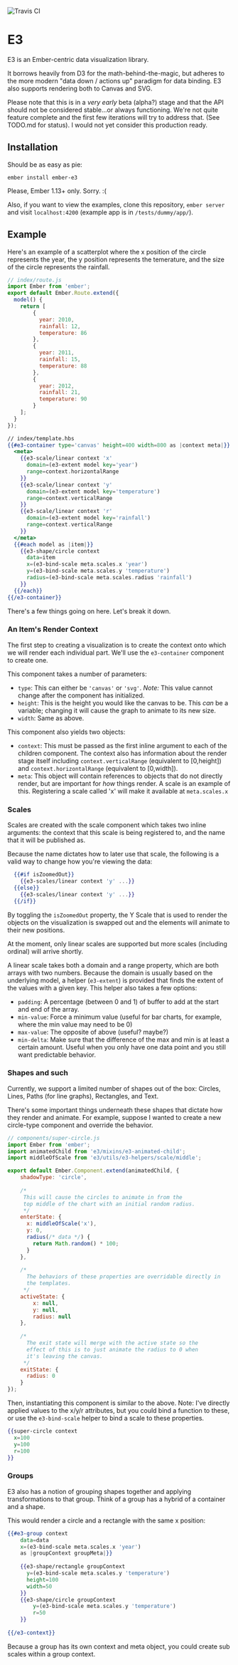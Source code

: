 ![Travis CI](https://travis-ci.org/RavelLaw/e3.svg)

# E3

E3 is an Ember-centric data visualization library. 

It borrows heavily from D3 for the math-behind-the-magic, but adheres to the more modern "data down / actions up" paradigm for data binding. E3 also supports rendering both to Canvas and SVG. 

Please note that this is in a *very early* beta (alpha?) stage and that the API should not be considered stable...or always functioning. We're not quite feature complete and the first few iterations will try to address that. (See TODO.md for status). I would not yet consider this production ready. 

## Installation
Should be as easy as pie:

```
ember install ember-e3
```

Please, Ember 1.13+ only. Sorry. :(  

Also, if you want to view the examples, clone this repository, `ember server` and visit `localhost:4200` (example app is in `/tests/dummy/app/`).

## Example
Here's an example of a scatterplot where the x position of the circle represents the year, the y position represents the temerature, and the size of the circle represents the rainfall. 

```javascript
// index/route.js
import Ember from 'ember';
export default Ember.Route.extend({
  model() {
    return [
    	{
    	  year: 2010,
    	  rainfall: 12,
    	  temperature: 86
    	},
    	{
    	  year: 2011,
    	  rainfall: 15,
    	  temperature: 88
    	},
    	{
    	  year: 2012,
    	  rainfall: 21,
    	  temperature: 90
    	}
    ];
  }
});
```
```handlebars
// index/template.hbs
{{#e3-container type='canvas' height=400 width=800 as |context meta|}}
  <meta>
    {{e3-scale/linear context 'x'
      domain=(e3-extent model key='year')
      range=context.horizontalRange
    }}
    {{e3-scale/linear context 'y'
      domain=(e3-extent model key='temperature')
      range=context.verticalRange
    }}
    {{e3-scale/linear context 'r'
      domain=(e3-extent model key='rainfall')
      range=context.verticalRange
    }}
  </meta>
  {{#each model as |item|}}
    {{e3-shape/circle context
      data=item
      x=(e3-bind-scale meta.scales.x 'year')
      y=(e3-bind-scale meta.scales.y 'temperature')
      radius=(e3-bind-scale meta.scales.radius 'rainfall')
    }}
  {{/each}}
{{/e3-container}}
```

There's a few things going on here. Let's break it down. 

### An Item's Render Context
The first step to creating a visualization is to create the context onto which we will render each individual part. We'll use the `e3-container` component to create one.

This component takes a number of parameters:

- `type`: This can either be `'canvas'` or `'svg'`. *Note:* This value cannot change after the component has initialized.
- `height`: This is the height you would like the canvas to be. This *can* be a variable; changing it will cause the graph to animate to its new size. 
- `width`: Same as above. 

This component also yields two objects:

- `context`: This must be passed as the first inline argument to each of the children component. The context also has information about the render stage itself including `context.verticalRange` (equivalent to [0,height]) and `context.horizontalRange` (equivalent to [0,width]). 
- `meta`: This object will contain references to objects that do not directly render, but are important for *how* things render. A scale is an example of this. Registering a scale called 'x' will make it available at `meta.scales.x`

### Scales
Scales are created with the scale component which takes two inline arguments: the context that this scale is being registered to, and the name that it will be published as. 

Because the name dictates how to later use that scale, the following is a valid way to change how you're viewing the data:

```handlebars
  {{#if isZoomedOut}}
    {{e3-scales/linear context 'y' ...}}
  {{else}}
    {{e3-scales/linear context 'y' ...}}
  {{/if}}
```

By toggling the `isZoomedOut` property, the Y Scale that is used to render the objects on the visualization is swapped out and the elements will animate to their new positions. 

At the moment, only linear scales are supported but more scales (including ordinal) will arrive shortly. 

A linear scale takes both a domain and a range property, which are both arrays with two numbers. Because the domain is usually based on the underlying model, a helper (`e3-extent`) is provided that finds the extent of the values with a given key. This helper also takes a few options:

- `padding`: A percentage (between 0 and 1) of buffer to add at the start and end of the array.
- `min-value`: Force a minimum value (useful for bar charts, for example, where the min value may need to be 0)
- `max-value`: The opposite of above (useful? maybe?)
- `min-delta`: Make sure that the difference of the max and min is at least a certain amount. Useful when you only have one data point and you still want predictable behavior. 

### Shapes and such
Currently, we support a limited number of shapes out of the box: Circles, Lines, Paths (for line graphs), Rectangles, and Text. 

There's some important things underneath these shapes that dictate how they render and animate. For example, suppose I wanted to create a new circle-type component and override the behavior.

```javascript
// components/super-circle.js
import Ember from 'ember';
import animatedChild from 'e3/mixins/e3-animated-child';
import middleOfScale from 'e3/utils/e3-helpers/scale/middle';

export default Ember.Component.extend(animatedChild, {
	shadowType: 'circle',
	
	/*
	 This will cause the circles to animate in from the 
	 top middle of the chart with an initial random radius.
	 */
	enterState: {
	  x: middleOfScale('x'), 
	  y: 0,
	  radius(/* data */) {
	    return Math.random() * 100;
	  }
	},
	
	/*
	  The behaviors of these properties are overridable directly in 
	  the templates. 
	 */
	activeState: {
		x: null,
		y: null,
		radius: null
	},
	
	/*
	  The exit state will merge with the active state so the 
	  effect of this is to just animate the radius to 0 when 
	  it's leaving the canvas.
	 */
	exitState: {
	  radius: 0
	}
});
```

Then, instantiating this component is similar to the above. Note: I've directly applied values to the x/y/r attributes, but you could bind a function to these, or use the `e3-bind-scale` helper to bind a scale to these properties.

```handlebars
{{super-circle context 
  x=100
  y=100
  r=100
}}
```

### Groups
E3 also has a notion of grouping shapes together and applying transformations to that group. Think of a group has a hybrid of a container and a shape. 

This would render a circle and a rectangle with the same x position:

```handlebars
{{#e3-group context 
	data=data
	x=(e3-bind-scale meta.scales.x 'year')
	as |groupContext groupMeta|}}
	
	{{e3-shape/rectangle groupContext
	  y=(e3-bind-scale meta.scales.y 'temperature')
	  height=100
	  width=50
	}}
	{{e3-shape/circle groupContext
		y=(e3-bind-scale meta.scales.y 'temperature')
		r=50
	}}
	
{{/e3-context}}
```

Because a group has its own context and meta object, you could create sub scales within a group context. 